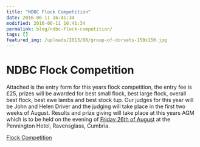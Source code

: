 ```yaml
---
title: "NDBC Flock Competition"
date: 2016-06-11 16:41:34
modified: 2016-06-11 16:41:34
permalink: blog/ndbc-flock-competition/
tags: []
featured_img: /uploads/2013/08/group-of-dorsets-150x150.jpg
---
```


# NDBC Flock Competition

Attached is the entry form for this years flock competition, the entry fee is £25, prizes will be awarded for best small flock, best large flock, overall best flock, best ewe lambs and best stock tup. Our judges for this year will be John and Helen Driver and the judging will take place in the first two weeks of August. Results and prize giving will take place at this years AGM which is to be held on the evening of [Friday 26th of August](x-apple-data-detectors://2) at the Pennington Hotel, Ravensglass, Cumbria.

[Flock Competition](/uploads/2016/06/Flock-Competition-.doc)
